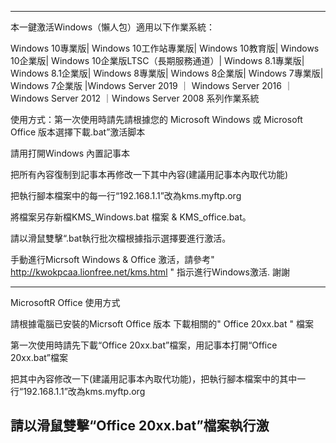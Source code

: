 --------------------------------------------------------------------------------------------------------------------------
本一鍵激活Windows（懶人包）適用以下作業系統：

Windows 10專業版| Windows 10工作站專業版| Windows 10教育版| Windows 10企業版| Windows 10企業版LTSC（長期服務通道）| Windows 8.1專業版| Windows 8.1企業版| Windows 8專業版| Windows 8企業版| Windows 7專業版| Windows 7企業版 |Windows Server 2019 ｜ Windows Server 2016 ｜Windows Server 2012 ｜Windows Server 2008 系列作業系統

使用方式：第一次使用時請先請根據您的 Microsoft Windows 或 Microsoft Office 版本選擇下載.bat”激活脚本

請用打開Windows 內置記事本

把所有內容復制到記事本再修改一下其中內容(建議用記事本內取代功能)

把執行腳本檔案中的每一行“192.168.1.1”改為kms.myftp.org 

將檔案另存新檔KMS_Windows.bat 檔案 & KMS_office.bat。
 
請以滑鼠雙擊“.bat執行批次檔根據指示選擇要進行激活。

手動進行Micrsoft Windows & Office 激活，請參考" http://kwokpcaa.lionfree.net/kms.html " 指示進行Windows激活. 謝謝

--------------------------------------------------------------------------------------------------------------------------
MicrosoftR Office 使用方式

請根據電腦已安裝的Micrsoft Office 版本 下載相關的" Office 20xx.bat " 檔案

第一次使用時請先下載“Office 20xx.bat”檔案，用記事本打開“Office 20xx.bat”檔案

把其中內容修改一下(建議用記事本內取代功能)，把執行腳本檔案中的其中一行“192.168.1.1”改為kms.myftp.org 

請以滑鼠雙擊“Office 20xx.bat”檔案執行激
--------------------------------------------------------------------------------------------------------------------------
